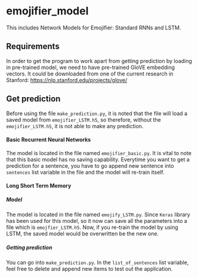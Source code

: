 # emojifier_model
This includes Network Models for Emojifier: Standard RNNs and LSTM. 

## Requirements

In order to get the program to work apart from getting prediction by loading in pre-trained model, we need to have pre-trained GloVE embedding vectors. It could be downloaded from one of the current research in Stanford: https://nlp.stanford.edu/projects/glove/

## Get prediction

Before using the file `make_prediction.py`, it is noted that the file will load a saved model from `emojifier_LSTM.h5`, so therefore, without the `emojifier_LSTM.h5`, it is not able to make any prediction.

#### Basic Recurrent Neural Networks

The model is located in the file named `emojifier_basic.py`. It is vital to note that this basic model has no saving capability. Everytime you want to get a prediction for a sentence, you have to go append new sentence into `sentences` list variable in the file and the model will re-train itself.

#### Long Short Term Memory

##### Model

The model is located in the file named `emojify_LSTM.py`. Since `Keras` library has been used for this model, so it now can save all the parameters into a file which is `emojfier_LSTM.h5`. Now, if you re-train the model by using LSTM, the saved model would be overwritten be the new one.

##### Getting prediction

You can go into `make_prediction.py`. In the `list_of_sentences` list variable, feel free to delete and append new items to test out the application.